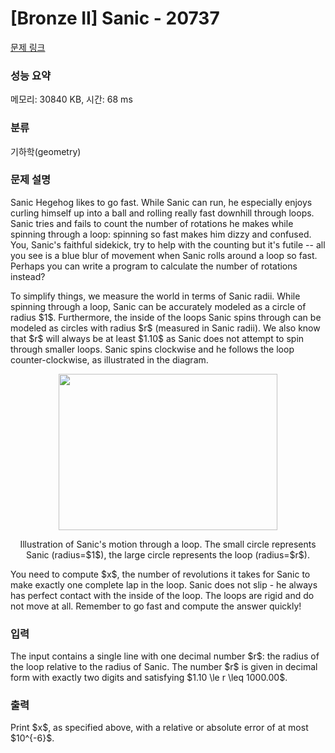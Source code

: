 # [Bronze II] Sanic - 20737 

[문제 링크](https://www.acmicpc.net/problem/20737) 

### 성능 요약

메모리: 30840 KB, 시간: 68 ms

### 분류

기하학(geometry)

### 문제 설명

<p>Sanic Hegehog likes to go fast. While Sanic can run, he especially enjoys curling himself up into a ball and rolling really fast downhill through loops. Sanic tries and fails to count the number of rotations he makes while spinning through a loop: spinning so fast makes him dizzy and confused. You, Sanic's faithful sidekick, try to help with the counting but it's futile -- all you see is a blue blur of movement when Sanic rolls around a loop so fast. Perhaps you can write a program to calculate the number of rotations instead?</p>

<p>To simplify things, we measure the world in terms of Sanic radii. While spinning through a loop, Sanic can be accurately modeled as a circle of radius $1$. Furthermore, the inside of the loops Sanic spins through can be modeled as circles with radius $r$ (measured in Sanic radii).  We also know that $r$ will always be at least $1.10$ as Sanic does not attempt to spin through smaller loops.  Sanic spins clockwise and he follows the loop counter-clockwise, as illustrated in the diagram.</p>

<p style="text-align: center;"><img alt="" src="" style="width: 350px; height: 250px;"></p>

<p style="text-align: center;">Illustration of Sanic's motion through a loop. The small circle represents Sanic (radius=$1$), the large circle represents the loop (radius=$r$).</p>

<p>You need to compute $x$, the number of revolutions it takes for Sanic to make exactly one complete lap in the loop. Sanic does not slip - he always has perfect contact with the inside of the loop. The loops are rigid and do not move at all. Remember to go fast and compute the answer quickly!</p>

### 입력 

 <p>The input contains a single line with one decimal number $r$: the radius of the loop relative to the radius of Sanic.  The number $r$ is given in decimal form with exactly two digits and satisfying $1.10 \le r \leq 1000.00$.</p>

### 출력 

 <p>Print $x$, as specified above, with a relative or absolute error of at most $10^{-6}$.</p>

